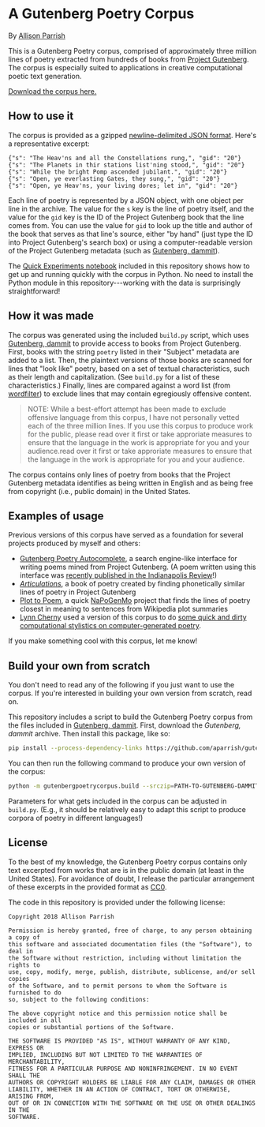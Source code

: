 # A Gutenberg Poetry Corpus

By [Allison Parrish](https://www.decontextualize.com/)

This is a Gutenberg Poetry corpus, comprised of approximately three million
lines of poetry extracted from hundreds of books from [Project
Gutenberg](https://gutenberg.org/). The corpus is especially suited to
applications in creative computational poetic text generation.

[Download the corpus here.](http://static.decontextualize.com/gutenberg-poetry-v001.ndjson.gz)

## How to use it

The corpus is provided as a gzipped [newline-delimited JSON format](http://ndjson.org/).
Here's a representative excerpt:

    {"s": "The Heav'ns and all the Constellations rung,", "gid": "20"}
    {"s": "The Planets in thir stations list'ning stood,", "gid": "20"}
    {"s": "While the bright Pomp ascended jubilant.", "gid": "20"}
    {"s": "Open, ye everlasting Gates, they sung,", "gid": "20"}
    {"s": "Open, ye Heav'ns, your living dores; let in", "gid": "20"}

Each line of poetry is represented by a JSON object, with one object per line
in the archive. The value for the `s` key is the line of poetry itself, and the
value for the `gid` key is the ID of the Project Gutenberg book that the line
comes from. You can use the value for `gid` to look up the title and author of
the book that serves as that line's source, either "by hand" (just type the ID
into Project Gutenberg's search box) or using a computer-readable version of
the Project Gutenberg metadata (such as [Gutenberg,
dammit](https://github.com/aparrish/gutenberg-dammit/)).

The [Quick Experiments notebook](quick-experiments.ipynb) included in this
repository shows how to get up and running quickly with the corpus in Python.
No need to install the Python module in this repository---working with the data is
surprisingly straightforward!

## How it was made

The corpus was generated using the included `build.py` script, which uses 
[Gutenberg, dammit](https://github.com/aparrish/gutenberg-dammit/) to provide
access to books from Project Gutenberg. First, books with the string `poetry`
listed in their "Subject" metadata are added to a list. Then, the plaintext
versions of those books are scanned for lines that "look like" poetry, based on
a set of textual characteristics, such as their length and capitalization.
(See `build.py` for a list of these characteristics.) Finally, lines are
compared against a word list (from
[wordfilter](https://github.com/dariusk/wordfilter)) to exclude lines that
may contain egregiously offensive content.

> NOTE: While a best-effort attempt has been made to exclude offensive language
> from this corpus, I have not personally vetted each of the three million
> lines. If you use this corpus to produce work for the public, please read
> over it first or take approriate measures to ensure that the language in the
> work is appropriate for you and your audience.read over it first or take
> approriate measures to ensure that the language in the work is appropriate
> for you and your audience.

The corpus contains only lines of poetry from books that the Project Gutenberg
metadata identifies as being written in English and as being free from
copyright (i.e., public domain) in the United States.

## Examples of usage

Previous versions of this corpus have served as a foundation for several
projects produced by myself and others:

* [Gutenberg Poetry
  Autocomplete](http://gutenberg-poetry.decontextualize.com/), a search
  engine-like interface for writing poems mined from Project Gutenberg. (A poem
  written using this interface was [recently published in the Indianapolis
  Review](https://theindianapolisreview.com/betting-the-under/)!)
* [*Articulations*](http://counterpathpress.org/articulations-allison-parrish),
  a book of poetry created by finding phonetically similar lines of poetry in
  Project Gutenberg
* [Plot to Poem](http://static.decontextualize.com/plot-to-poem.html), a quick
  [NaPoGenMo](https://github.com/NaPoGenMo/) project that finds the lines of
  poetry closest in meaning to sentences from Wikipedia plot summaries
* [Lynn Cherny](http://www.ghostweather.com/) used a version of this corpus to
  do [some quick and dirty computational stylistics on computer-generated
  poetry](https://medium.com/@lynn_72328/cocos-memory-palace-a-strange-fantasia-28b48264612f).

If you make something cool with this corpus, let me know!

## Build your own from scratch

You don't need to read any of the following if you just want to use the corpus.
If you're interested in building your own version from scratch, read on.

This repository includes a script to build the Gutenberg Poetry corpus from the
files included in [Gutenberg,
dammit](https://github.com/aparrish/gutenberg-dammit/). First, download the
*Gutenberg, dammit* archive. Then install this package, like so:

```bash
pip install --process-dependency-links https://github.com/aparrish/gutenberg-poetry-corpus/archive/master.zip
```

You can then run the following command to produce your own version of the
corpus:

```bash
python -m gutenbergpoetrycorpus.build --srczip=PATH-TO-GUTENBERG-DAMMIT-ZIP | gzip -c >gutenberg-poetry.ndjson.gz
```

Parameters for what gets included in the corpus can be adjusted in `build.py`.
(E.g., it should be relatively easy to adapt this script to produce corpora of
poetry in different languages!)

## License

To the best of my knowledge, the Gutenberg Poetry corpus contains only text
excerpted from works that are is in the public domain (at least in the United
States). For avoidance of doubt, I release the particular arrangement of these
excerpts in the provided format as
[CC0](https://creativecommons.org/share-your-work/public-domain/cc0/).

The code in this repository is provided under the following license:

    Copyright 2018 Allison Parrish

    Permission is hereby granted, free of charge, to any person obtaining a copy of
    this software and associated documentation files (the "Software"), to deal in
    the Software without restriction, including without limitation the rights to
    use, copy, modify, merge, publish, distribute, sublicense, and/or sell copies
    of the Software, and to permit persons to whom the Software is furnished to do
    so, subject to the following conditions:

    The above copyright notice and this permission notice shall be included in all
    copies or substantial portions of the Software.

    THE SOFTWARE IS PROVIDED "AS IS", WITHOUT WARRANTY OF ANY KIND, EXPRESS OR
    IMPLIED, INCLUDING BUT NOT LIMITED TO THE WARRANTIES OF MERCHANTABILITY,
    FITNESS FOR A PARTICULAR PURPOSE AND NONINFRINGEMENT. IN NO EVENT SHALL THE
    AUTHORS OR COPYRIGHT HOLDERS BE LIABLE FOR ANY CLAIM, DAMAGES OR OTHER
    LIABILITY, WHETHER IN AN ACTION OF CONTRACT, TORT OR OTHERWISE, ARISING FROM,
    OUT OF OR IN CONNECTION WITH THE SOFTWARE OR THE USE OR OTHER DEALINGS IN THE
    SOFTWARE.



